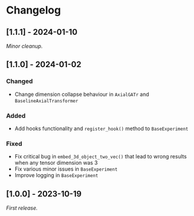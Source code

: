 # Changelog

## [1.1.1] - 2024-01-10

_Minor cleanup._

## [1.1.0] - 2024-01-02

### Changed

- Change dimension collapse behaviour in `AxialGATr` and `BaselineAxialTransformer`

### Added

- Add hooks functionality and `register_hook()` method to `BaseExperiment`

### Fixed

- Fix critical bug in `embed_3d_object_two_vec()` that lead to wrong results when any tensor dimension was 3
- Fix various minor issues in `BaseExperiment`
- Improve logging in `BaseExperiment`

## [1.0.0] - 2023-10-19

_First release._
